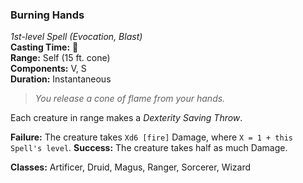### Burning Hands  
*1st-level Spell (Evocation, Blast)*  
**Casting Time:** 🔷  
**Range:** Self (15 ft. cone)  
**Components:** V, S  
**Duration:** Instantaneous  

> *You release a cone of flame from your hands.*

Each creature in range makes a *Dexterity Saving Throw*.

**Failure:** The creature takes `Xd6 [fire]` Damage, where `X = 1 + this Spell's level`.
**Success:** The creature takes half as much Damage.

**Classes:** Artificer, Druid, Magus, Ranger, Sorcerer, Wizard
